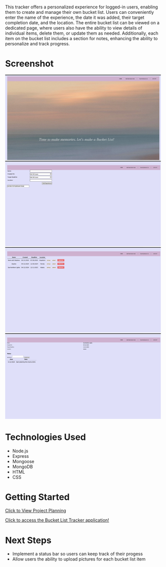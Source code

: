 # <Bucket List Tracker>
This tracker offers a personalized experience for logged-in users, enabling them to create and manage their own bucket list. Users can conveniently enter the name of the experience, the date it was added, their target completion date, and the location. The entire bucket list can be viewed on a dedicated page, where users also have the ability to view details of individual items, delete them, or update them as needed. Additionally, each item on the bucket list includes a section for notes, enhancing the ability to personalize and track progress.

# Screenshot

![Page 1](./public/Images/page1.jpg)
![Page 2](./public/Images/page2.jpg)
![Page 3](./public/Images/page3.jpg)
![Page 4](./public/Images/page4.jpg)

# Technologies Used

- Node.js
- Express
- Mongoose
- MongoDB
- HTML
- CSS

# Getting Started

[Click to View Project Planning](https://trello.com/invite/b/J76Slz9D/ATTI1351b5c9c52a3f64ee0f5f2cda3a69d671C688AA/bucket-list-tracker-project-2)

[Click to access the Bucket List Tracker application!](https://bucket-list-tracker-d1e260f933d2.herokuapp.com/)

# Next Steps

- Implement a status bar so users can keep track of their progess
- Allow users the ability to upload pictures for each bucket list item
